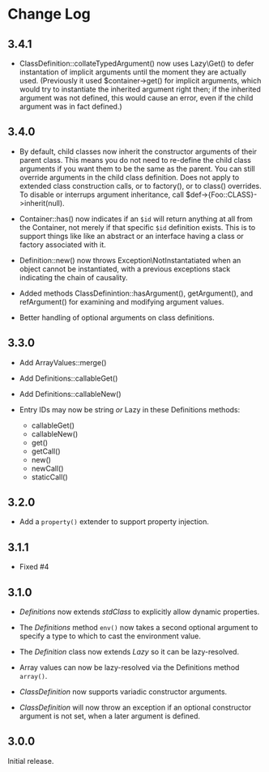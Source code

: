 # Change Log

## 3.4.1

- ClassDefinition::collateTypedArgument() now uses Lazy\Get() to defer
  instantation of implicit arguments until the moment they are actually
  used. (Previously it used $container->get() for implicit arguments, which
  would try to instantiate the inherited argument right then; if the
  inherited argument was not defined, this would cause an error, even if
  the child argument was in fact defined.)

## 3.4.0

- By default, child classes now inherit the constructor arguments of their
  parent class. This means you do not need to re-define the child class
  arguments if you want them to be the same as the parent. You can still
  override arguments in the child class definition. Does not apply to extended
  class construction calls, or to factory(), or to class() overrides. To
  disable or interrups argument inheritance, call $def->{Foo::CLASS}->inherit(null).

- Container::has() now indicates if an `$id` will return anything at all from
  the Container, not merely if that specific `$id` definition exists. This is
  to support things like like an abstract or an interface having a class or
  factory associated with it.

- Definition::new() now throws Exception\NotInstantatiated when an object cannot
  be instantiated, with a previous exceptions stack indicating the chain of
  causality.

- Added methods ClassDefinintion::hasArgument(), getArgument(), and
  refArgument() for examining and modifying argument values.

- Better handling of optional arguments on class definitions.

## 3.3.0

- Add ArrayValues::merge()

- Add Definitions::callableGet()

- Add Definitions::callableNew()

- Entry IDs may now be string *or* Lazy in these Definitions methods:

    - callableGet()
    - callableNew()
    - get()
    - getCall()
    - new()
    - newCall()
    - staticCall()

## 3.2.0

- Add a `property()` extender to support property injection.

## 3.1.1

- Fixed #4

## 3.1.0

- _Definitions_ now extends _stdClass_ to explicitly allow dynamic properties.

- The _Definitions_ method `env()` now takes a second optional argument to
  specify a type to which to cast the environment value.

- The _Definition_ class now extends _Lazy_ so it can be lazy-resolved.

- Array values can now be lazy-resolved via the Definitions method `array()`.

- _ClassDefinition_ now supports variadic constructor arguments.

- _ClassDefinition_ will now throw an exception if an optional constructor
  argument is not set, when a later argument is defined.

## 3.0.0

Initial release.
